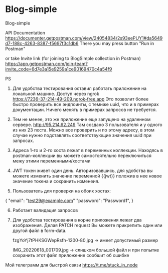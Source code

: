 # Blog-simple

Blog-simple

API Documentation
https://documenter.getpostman.com/view/24054834/2s93eePUY1#da5649d7-188c-4263-8387-f5697f3c1db6
There you may press button "Run in Postman"

or take Invite link (for joining to BlogSimple collection in Postman)
https://app.getpostman.com/join-team?invite_code=6d7e3a15e9259a1ce90169470c4a54f9

PS

1. Для удобства тестирования оставил работать приложение на локальной машине. Доступ через ngrok  
  https://7236-37-214-49-209.ngrok-free.app
   Это позволит более быстро проверить все эндпоинты, с темиже uuid, что и в примерах документации. Ничего менять в примерах запросов не требуется.

2. Тем не менее, это же приложение еще запущено на удаленном сервере.
   http://95.214.62.249
   Там создано 3 пользователя и у одного из них 23 поста. Можно все проверить и по этому адресу, в этом случае нужно подставлять соответствующие значения uuid при запросах.

3. Адреса 1-го и 2-го хоста лежат в переменных коллекции. Находясь в postman-коллекции вы можете самостоятельно переключиться межу этими переменными/хостами

4. JWT токен живет один день. Авторизовавшись, для удобства вы можете изменить значение переменной {{jwt}} положив в нее новое значение токена и сохранить изменеия.

5. Пользователь для проверки на обоих хостах:

{
"email": "test29@example.com"
"password": "Password1",
}

6. Работает валидация запросов

7. Для удобства тестирования в корне приложения лежат два изображения. Делая PATCH request Вы можете прикрепить один или другой файл в form-data.

   fzgYoYj7tPHKSGWepRsfh-1200-80.jpg -> имеет допустимый размер

   IMG_20220618_001709.jpg -> слишком большой файл и при попытке сохранить этот файл приложение сообшит об ошибке

Мой телеграмм для быстрой связи https://t.me/stuck_in_node
